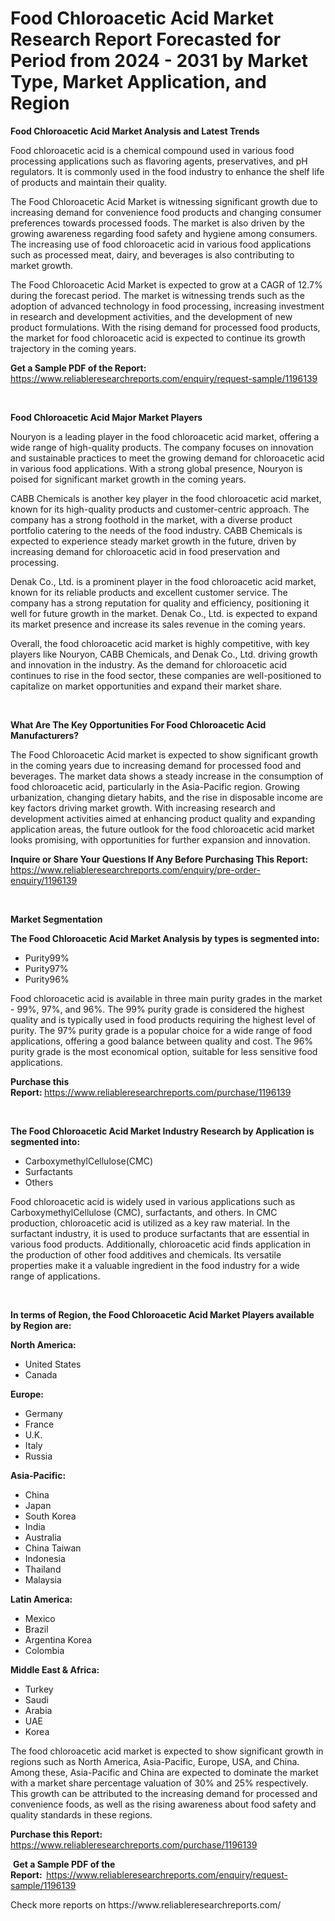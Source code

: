 <p><h1>Food Chloroacetic Acid Market Research Report Forecasted for Period from 2024 -  2031 by Market Type, Market Application, and Region</h1></p><p><strong>Food Chloroacetic Acid Market Analysis and Latest Trends</strong></p>
<p><p>Food chloroacetic acid is a chemical compound used in various food processing applications such as flavoring agents, preservatives, and pH regulators. It is commonly used in the food industry to enhance the shelf life of products and maintain their quality.</p><p>The Food Chloroacetic Acid Market is witnessing significant growth due to increasing demand for convenience food products and changing consumer preferences towards processed foods. The market is also driven by the growing awareness regarding food safety and hygiene among consumers. The increasing use of food chloroacetic acid in various food applications such as processed meat, dairy, and beverages is also contributing to market growth.</p><p>The Food Chloroacetic Acid Market is expected to grow at a CAGR of 12.7% during the forecast period. The market is witnessing trends such as the adoption of advanced technology in food processing, increasing investment in research and development activities, and the development of new product formulations. With the rising demand for processed food products, the market for food chloroacetic acid is expected to continue its growth trajectory in the coming years.</p></p>
<p><strong>Get a Sample PDF of the Report:&nbsp;</strong> <a href="https://www.reliableresearchreports.com/enquiry/request-sample/1196139">https://www.reliableresearchreports.com/enquiry/request-sample/1196139</a></p>
<p>&nbsp;</p>
<p><strong>Food Chloroacetic Acid Major Market Players</strong></p>
<p><p>Nouryon is a leading player in the food chloroacetic acid market, offering a wide range of high-quality products. The company focuses on innovation and sustainable practices to meet the growing demand for chloroacetic acid in various food applications. With a strong global presence, Nouryon is poised for significant market growth in the coming years.</p><p>CABB Chemicals is another key player in the food chloroacetic acid market, known for its high-quality products and customer-centric approach. The company has a strong foothold in the market, with a diverse product portfolio catering to the needs of the food industry. CABB Chemicals is expected to experience steady market growth in the future, driven by increasing demand for chloroacetic acid in food preservation and processing.</p><p>Denak Co., Ltd. is a prominent player in the food chloroacetic acid market, known for its reliable products and excellent customer service. The company has a strong reputation for quality and efficiency, positioning it well for future growth in the market. Denak Co., Ltd. is expected to expand its market presence and increase its sales revenue in the coming years.</p><p>Overall, the food chloroacetic acid market is highly competitive, with key players like Nouryon, CABB Chemicals, and Denak Co., Ltd. driving growth and innovation in the industry. As the demand for chloroacetic acid continues to rise in the food sector, these companies are well-positioned to capitalize on market opportunities and expand their market share.</p></p>
<p>&nbsp;</p>
<p><strong>What Are The Key Opportunities For Food Chloroacetic Acid Manufacturers?</strong></p>
<p><p>The Food Chloroacetic Acid market is expected to show significant growth in the coming years due to increasing demand for processed food and beverages. The market data shows a steady increase in the consumption of food chloroacetic acid, particularly in the Asia-Pacific region. Growing urbanization, changing dietary habits, and the rise in disposable income are key factors driving market growth. With increasing research and development activities aimed at enhancing product quality and expanding application areas, the future outlook for the food chloroacetic acid market looks promising, with opportunities for further expansion and innovation.</p></p>
<p><strong>Inquire or Share Your Questions If Any Before Purchasing This Report:</strong> <a href="https://www.reliableresearchreports.com/enquiry/pre-order-enquiry/1196139">https://www.reliableresearchreports.com/enquiry/pre-order-enquiry/1196139</a></p>
<p>&nbsp;</p>
<p><strong>Market Segmentation</strong></p>
<p><strong>The Food Chloroacetic Acid Market Analysis by types is segmented into:</strong></p>
<p><ul><li>Purity99%</li><li>Purity97%</li><li>Purity96%</li></ul></p>
<p><p>Food chloroacetic acid is available in three main purity grades in the market - 99%, 97%, and 96%. The 99% purity grade is considered the highest quality and is typically used in food products requiring the highest level of purity. The 97% purity grade is a popular choice for a wide range of food applications, offering a good balance between quality and cost. The 96% purity grade is the most economical option, suitable for less sensitive food applications.</p></p>
<p><strong>Purchase this Report:&nbsp;</strong><a href="https://www.reliableresearchreports.com/purchase/1196139">https://www.reliableresearchreports.com/purchase/1196139</a></p>
<p>&nbsp;</p>
<p><strong>The Food Chloroacetic Acid Market Industry Research by Application is segmented into:</strong></p>
<p><ul><li>CarboxymethylCellulose(CMC)</li><li>Surfactants</li><li>Others</li></ul></p>
<p><p>Food chloroacetic acid is widely used in various applications such as CarboxymethylCellulose (CMC), surfactants, and others. In CMC production, chloroacetic acid is utilized as a key raw material. In the surfactant industry, it is used to produce surfactants that are essential in various food products. Additionally, chloroacetic acid finds application in the production of other food additives and chemicals. Its versatile properties make it a valuable ingredient in the food industry for a wide range of applications.</p></p>
<p>&nbsp;</p>
<p><strong>In terms of Region, the Food Chloroacetic Acid Market Players available by Region are:</strong></p>
<p>
    <p> <strong> North America: </strong>
        <ul>
            <li>United States</li>
            <li>Canada</li>
        </ul>
        </p> 
    <p> <strong> Europe: </strong>
        <ul>
            <li>Germany</li>
            <li>France</li>
            <li>U.K.</li>
            <li>Italy</li>
            <li>Russia</li>
        </ul>
        </p> 
    <p> <strong> Asia-Pacific: </strong>
        <ul>
            <li>China</li>
            <li>Japan</li>
            <li>South Korea</li>
            <li>India</li>
            <li>Australia</li>
            <li>China Taiwan</li>
            <li>Indonesia</li>
            <li>Thailand</li>
            <li>Malaysia</li>
        </ul>
        </p> 
    <p> <strong> Latin America: </strong>
        <ul>
            <li>Mexico</li>
            <li>Brazil</li>
            <li>Argentina Korea</li>
            <li>Colombia</li>
        </ul>
        </p> 
    <p> <strong> Middle East & Africa: </strong>
        <ul>
            <li>Turkey</li>
            <li>Saudi</li>
            <li>Arabia</li>
            <li>UAE</li>
            <li>Korea</li>
        </ul>
    </p>
    </p>
<p><p>The food chloroacetic acid market is expected to show significant growth in regions such as North America, Asia-Pacific, Europe, USA, and China. Among these, Asia-Pacific and China are expected to dominate the market with a market share percentage valuation of 30% and 25% respectively. This growth can be attributed to the increasing demand for processed and convenience foods, as well as the rising awareness about food safety and quality standards in these regions.</p></p>
<p><strong>Purchase this Report: </strong><a href="https://www.reliableresearchreports.com/purchase/1196139">https://www.reliableresearchreports.com/purchase/1196139</a></p>
<p>&nbsp;<strong>Get a Sample PDF of the Report:&nbsp;&nbsp;</strong><a href="https://www.reliableresearchreports.com/enquiry/request-sample/1196139">https://www.reliableresearchreports.com/enquiry/request-sample/1196139</a></p>
<p><strong></strong></p>
<p>Check more reports on https://www.reliableresearchreports.com/</p>